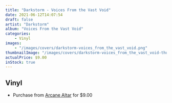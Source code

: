 ```yaml
---
title: "Darkstorm - Voices From the Vast Void"
date: 2021-06-12T14:07:54
draft: false
artist: "Darkstorm"
album: "Voices From the Vast Void"
categories:
    - Vinyl
images:
    - "/images/covers/darkstorm-voices_from_the_vast_void.png"
thumbnailImage: "/images/covers/darkstorm-voices_from_the_vast_void-thumb.png"
actualPrice: $9.00
inStock: true
---
```


## Vinyl
* Purchase from [Arcane Altar](https://arcanealtar.bigcartel.com/product/darkstorm-voices-from-the-vast-void-7-ep) for $9.00
